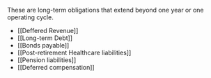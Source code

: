 These are long-term obligations that extend beyond one year or one operating cycle.

- [[Deffered Revenue]]
- [[Long-term Debt]]
- [[Bonds payable]]
- [[Post-retirement Healthcare liabilities]]
- [[Pension liabilities]]
- [[Deferred compensation]]

